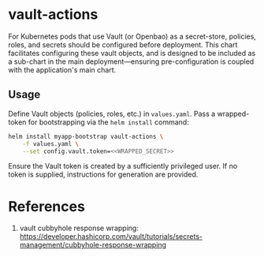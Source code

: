 # vault-actions

For Kubernetes pods that use Vault (or Openbao) as a secret-store, policies, roles, and secrets should be configured before deployment. This chart facilitates configuring these vault objects, and is designed to be included as a sub-chart in the main deployment&mdash;ensuring pre-configuration is coupled with the application's main chart.

## Usage

Define Vault objects (policies, roles, etc.) in `values.yaml`. Pass a wrapped-token for bootstrapping via the `helm install` command:

```bash
helm install myapp-bootstrap vault-actions \
    -f values.yaml \
    --set config.vault.token=<<WRAPPED_SECRET>>
```

Ensure the Vault token is created by a sufficiently privileged user. If no token is supplied, instructions for generation are provided.

# References

1. vault cubbyhole response wrapping: https://developer.hashicorp.com/vault/tutorials/secrets-management/cubbyhole-response-wrapping
